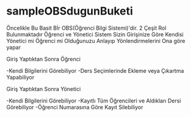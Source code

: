 # sampleOBSdugunBuketi


Öncelikle Bu Basit Bİr OBS(Öğrenci Bilgi Sistemi)'dir.
2 Çeşit Rol Bulunmaktadır Öğrenci ve Yönetici
Sistem Sizin Girişinize Göre Kendisi Yönetici mi Öğrenci mi Olduğunuzu Anlayıp Yönlendirmelerini Ona göre yapar

Giriş Yaptıktan Sonra Öğrenci

-Kendi Bilgilerini Görebiliyor
-Ders Seçimlerinde Ekleme veya Çıkartma Yapabiliyor

Giriş Yaptıktan Sonra Yönetici

-Kendi Bilgilerini Görebiliyor
-Kayıtlı Tüm Öğrencileri ve Aldıkları Dersi Görebiliyor
-Öğrenci Numarasına Göre Kayıt Silebiliyor

